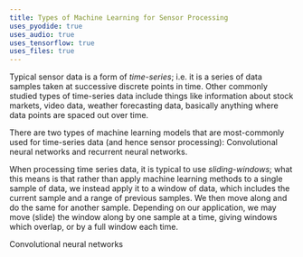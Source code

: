 ```yaml
---
title: Types of Machine Learning for Sensor Processing
uses_pyodide: true
uses_audio: true
uses_tensorflow: true
uses_files: true
---
```

Typical sensor data is a form of *time-series*; i.e. it is a series of data samples taken at successive discrete points in time. Other commonly studied types of time-series data include things like information about stock markets, video data, weather forecasting data, basically anything where data points are spaced out over time.

There are two types of machine learning models that are most-commonly used for time-series data (and hence sensor processing): Convolutional neural networks and recurrent neural networks.

When processing time series data, it is typical to use *sliding-windows*; what this means is that rather than apply machine learning methods to a single sample of data, we instead apply it to a window of data, which includes the current sample and a range of previous samples. We then move along and do the same for another sample. Depending on our application, we may move (slide) the window along by one sample at a time, giving windows which overlap, or by a full window each time. 

Convolutional neural networks 


